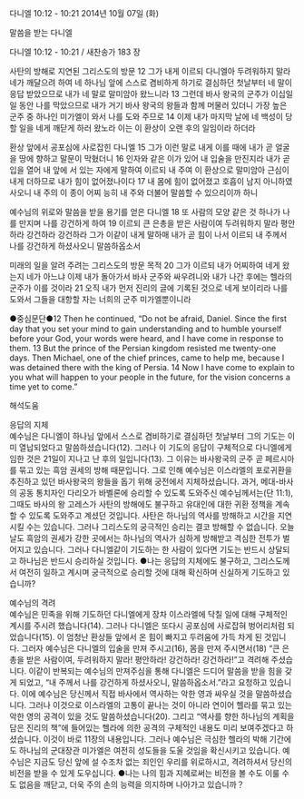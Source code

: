 다니엘 10:12 - 10:21 
2014년 10월 07일 (화)

말씀을 받는 다니엘



다니엘 10:12 - 10:21 / 새찬송가 183 장


사탄의 방해로 지연된 그리스도의 방문
12 그가 내게 이르되 다니엘아 두려워하지 말라 네가 깨달으려 하여 네 하나님 앞에 스스로 겸비하게 하기로 결심하던 첫날부터 네 말이 응답 받았으므로 내가 네 말로 말미암아 왔느니라 13 그런데 바사 왕국의 군주가 이십일 일 동안 나를 막았으므로 내가 거기 바사 왕국의 왕들과 함께 머물러 있더니 가장 높은 군주 중 하나인 미가엘이 와서 나를 도와 주므로 14 이제 내가 마지막 날에 네 백성이 당할 일을 네게 깨닫게 하러 왔노라 이는 이 환상이 오랜 후의 일임이라 하더라

환상 앞에서 공포심에 사로잡힌 다니엘
15 그가 이런 말로 내게 이를 때에 내가 곧 얼굴을 땅에 향하고 말문이 막혔더니 16 인자와 같은 이가 있어 내 입술을 만진지라 내가 곧 입을 열어 내 앞에 서 있는 자에게 말하여 이르되 내 주여 이 환상으로 말미암아 근심이 내게 더하므로 내가 힘이 없어졌나이다 17 내 몸에 힘이 없어졌고 호흡이 남지 아니하였사오니 내 주의 이 종이 어찌 능히 내 주와 더불어 말씀할 수 있으리이까 하니

예수님의 위로와 말씀을 받을 용기를 얻은 다니엘
18 또 사람의 모양 같은 것 하나가 나를 만지며 나를 강건하게 하여 19 이르되 큰 은총을 받은 사람이여 두려워하지 말라 평안하라 강건하라 강건하라 그가 이같이 내게 말하매 내가 곧 힘이 나서 이르되 내 주께서 나를 강건하게 하셨사오니 말씀하옵소서

미래의 일을 알려 주려는 그리스도의 방문 목적
20 그가 이르되 내가 어찌하여 네게 왔는지 네가 아느냐 이제 내가 돌아가서 바사 군주와 싸우려니와 내가 나간 후에는 헬라의 군주가 이를 것이라 21 오직 내가 먼저 진리의 글에 기록된 것으로 네게 보이리라 나를 도와서 그들을 대항할 자는 너희의 군주 미가엘뿐이니라


●중심문단●12 Then he continued, “Do not be afraid, Daniel. Since the first day that you set your mind to gain understanding and to humble yourself before your God, your words were heard, and I have come in response to them. 13 But the prince of the Persian kingdom resisted me twenty-one days. Then Michael, one of the chief princes, came to help me, because I was detained there with the king of Persia. 14 Now I have come to explain to you what will happen to your people in the future, for the vision concerns a time yet to come.”

해석도움





응답의 지체  
예수님은 다니엘이 하나님 앞에서 스스로 겸비하기로 결심하던 첫날부터 그의 기도는 이미 열납되었다고 말씀하셨습니다(12). 그러나 이 기도의 응답이 구체적으로 다니엘에게 임한 것은 21일이 지나고 난 후의 일입니다(13). 그 이유는 바사왕국의 군주 곧 페르시아를 묶고 있는 흑암 권세의 방해 때문입니다. 그로 인해 예수님은 이스라엘의 포로귀환을 추진하고 있던 바사왕국의 왕들을 돕기 위해 궁전에서 지체하셨습니다. 과거, 메대-바사의 공동 통치자인 다리오가 바벨론에 승리할 수 있도록 도와주신 예수님께서는(단 11:1), 그때도 바사의 왕 고레스가 사탄의 방해에도 불구하고 유대인에 대한 귀환 정책을 계속할 수 있도록 도와주고 계셨던 것입니다. 사탄은 하나님의 역사를 방해하고 시간을 지연시킬 수는 있습니다. 그러나 그리스도의 궁극적인 승리는 결코 방해할 수 없습니다. 오늘날도 흑암의 권세가 강한 곳에서는 하나님의 역사가 심하게 방해받고 격심한 전투가 벌어지고 있습니다. 그러나 다니엘같이 기도하는 한 사람이 있다면 기도는 반드시 상달되고 하나님은 반드시 승리하실 것입니다. 
●나는 응답의 지체에도 불구하고, 그리스도께서 여전히 일하고 계시며 궁극적으로 승리할 것에 대해 확신하며 신실하게 기도하고 있습니까?

예수님의 격려  
예수님은 민족을 위해 기도하던 다니엘에게 장차 이스라엘에 닥칠 일에 대해 구체적인 계시를 주시려 했습니다(14). 그러나 다니엘은 또다시 공포심에 사로잡혀 벙어리처럼 되었습니다(15). 이 엄청난 환상들 앞에서 온 힘이 빠지고 두려움에 가득 차게 된 것입니다. 그러자 예수님은 다니엘의 입술을 만져 주시고(16), 몸을 만져 주시면서(18) “큰 은총을 받은 사람이여, 두려워하지 말라! 평안하라! 강건하라! 강건하라!”고 격려해 주셨습니다. 이같이 반복되는 예수님의 만져주심을 통해 다니엘은 드디어 말씀을 받을 힘을 갖게 되었고, “내 주께서 나를 강건하게 하셨사오니, 말씀하옵소서.”라고 요청하고 있습니다. 이에 예수님은 당신께서 직접 바사에서 역사하는 악한 영과 싸우실 것을 말씀하셨습니다. 그러나 이것으로 이스라엘의 고통이 끝나는 것이 아니라 연이어 헬라를 묶고 있는 악한 영의 공격이 있을 것도 말씀하셨습니다(20). 그리고 “역사를 향한 하나님의 계획을 담은 진리의 책”에 들어있는 헬라에 의한 공격의 구체적인 내용도 미리 보여주겠다고 하셨습니다. 이것이 바로 11장의 내용입니다. 그러나 예수님은 극심한 헬라의 박해 기간에도 하나님의 군대장관 미가엘은 여전히 성도들을 도울 것임을 확신시키고 있습니다. 예수님은 지금도 당신 앞에 설 수조차 없는 죄인인 우리를 위로하시고, 격려하셔서 당신의 비전을 받을 수 있게 도우십니다. 
●나는 나의 힘과 지혜로써는 비전을 볼 수도 이룰 수도 없음을 깨닫고, 더욱 주의 손의 능력을 의지하며 나아가고 있습니까？
